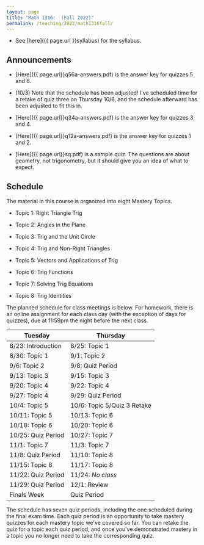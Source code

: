 ```yaml
---
layout: page
title: "Math 1316:  (Fall 2022)"
permalink: /teaching/2022/math1316fall/
---
```


* See [here]({{ page.url }}syllabus) for the syllabus.



Announcements
-------------

* [Here]({{ page.url}}q56a-answers.pdf) is the answer key for quizzes 5 and 6.

* (10/3) Note that the schedule has been adjusted! I've scheduled time for a retake of quiz three on Thursday 10/6, and the schedule afterward has been adjusted to fit this in.

* [Here]({{ page.url}}q34a-answers.pdf) is the answer key for quizzes 3 and 4.

* [Here]({{ page.url}}q12a-answers.pdf) is the answer key for quizzes 1 and 2.

* [Here]({{ page.url}}sq.pdf) is a sample quiz. The questions are about geometry, not trigonometry, but it should give you an idea of what to expect.


Schedule
--------

The material in this course is organized into eight Mastery Topics.

* Topic 1: Right Triangle Trig

* Topic 2: Angles in the Plane

* Topic 3: Trig and the Unit Circle

* Topic 4: Trig and Non-Right Triangles

* Topic 5: Vectors and Applications of Trig

* Topic 6: Trig Functions

* Topic 7: Solving Trig Equations

* Topic 8: Trig Identities

The planned schedule for class meetings is below. For homework, there is an online assignment for each class day (with the exception of days for quizzes), due at 11:59pm the night before the next class.

| Tuesday | Thursday |
|---------|----------|
| 8/23: Introduction | 8/25: Topic 1 |
| 8/30: Topic 1 |  9/1: Topic 2 |
| 9/6:  Topic 2 |  9/8: Quiz Period |
| 9/13: Topic 3 | 9/15: Topic 3 |
| 9/20: Topic 4 | 9/22: Topic 4 |
| 9/27: Topic 4 | 9/29: Quiz Period |
| 10/4:  Topic 5 |  10/6: Topic 5/Quiz 3 Retake |
| 10/11: Topic 5 | 10/13: Topic 6 |
| 10/18: Topic 6 | 10/20: Topic 6 |
| 10/25: Quiz Period | 10/27: Topic 7 |
|  11/1: Topic 7 | 11/3: Topic 7 |
|  11/8: Quiz Period | 11/10: Topic 8 |
| 11/15: Topic 8 | 11/17: Topic 8 |
| 11/22: Quiz Period  | 11/24: *No class* |
| 11/29: Quiz Period | 12/1: Review |
| Finals Week | Quiz Period | 

The schedule has seven quiz periods, including the one scheduled during the final exam time. Each quiz period is an opportunity to take mastery quizzes for each mastery topic we've covered so far. You can retake the quiz for a topic each quiz period, and once you've demonstrated mastery in a topic you no longer need to take the corresponding quiz.
